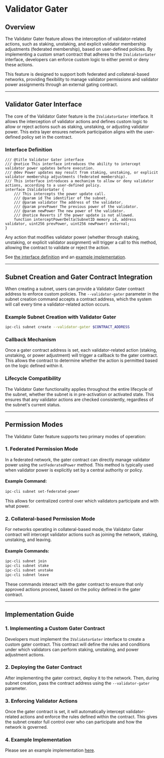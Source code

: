 # Validator Gater

## Overview

The Validator Gater feature allows the interception of validator-related actions, such as staking, unstaking, and explicit validator membership adjustments (federated membership), based on user-defined policies. By implementing a custom smart contract that adheres to the `IValidatorGater` interface, developers can enforce custom logic to either permit or deny these actions.

This feature is designed to support both federated and collateral-based networks, providing flexibility to manage validator permissions and validator power assignments through an external gating contract.

---

## Validator Gater Interface

The core of the Validator Gater feature is the `IValidatorGater` interface. It allows the interception of validator actions and defines custom logic to allow or reject actions such as staking, unstaking, or adjusting validator power. This extra layer ensures network participation aligns with the user-defined policy set in the contract.

### Interface Definition

```solidity
/// @title Validator Gater interface
/// @notice This interface introduces the ability to intercept validator power updates before execution.
/// @dev Power updates may result from staking, unstaking, or explicit validator membership adjustments (federated membership).
/// This interface introduces a mechanism to allow or deny validator actions, according to a user-defined policy.
interface IValidatorGater {
    /// This intercepts the power update call.
    /// @param id The identifier of the subnet.
    /// @param validator The address of the validator.
    /// @param prevPower The previous power of the validator.
    /// @param newPower The new power of the validator.
    /// @notice Reverts if the power update is not allowed.
    function interceptPowerDelta(SubnetID memory id, address validator, uint256 prevPower, uint256 newPower) external;
}
```

Any action that modifies validator power (whether through staking, unstaking, or explicit validator assignment) will trigger a call to this method, allowing the contract to validate or reject the action.

See [the interface definition](../contracts/contracts/interfaces/IValidatorGater.sol) and an [example implementation](contracts/contracts/examples/SubnetValidatorGater.sol).

---

## Subnet Creation and Gater Contract Integration

When creating a subnet, users can provide a Validator Gater contract address to enforce custom policies. The `--validator-gater` parameter in the subnet creation command accepts a contract address, which the system will call every time a validator-related action occurs.

### Example Subnet Creation with Validator Gater

```bash
ipc-cli subnet create --validator-gater $CONTRACT_ADDRESS
```

### Callback Mechanism

Once a gater contract address is set, each validator-related action (staking, unstaking, or power adjustment) will trigger a callback to the gater contract. This allows the contract to determine whether the action is permitted based on the logic defined within it.

### Lifecycle Compatibility

The Validator Gater functionality applies throughout the entire lifecycle of the subnet, whether the subnet is in pre-activation or activated state. This ensures that any validator actions are checked consistently, regardless of the subnet's current status.

---

## Permission Modes

The Validator Gater feature supports two primary modes of operation:

### 1. Federated Permission Mode

In a federated network, the gater contract can directly manage validator power using the `setFederatedPower` method. This method is typically used when validator power is explicitly set by a central authority or policy.

#### Example Command:

```bash
ipc-cli subnet set-federated-power
```

This allows for centralized control over which validators participate and with what power.

### 2. Collateral-based Permission Mode

For networks operating in collateral-based mode, the Validator Gater contract will intercept validator actions such as joining the network, staking, unstaking, and leaving.

#### Example Commands:

```bash
ipc-cli subnet join
ipc-cli subnet stake
ipc-cli subnet unstake
ipc-cli subnet leave
```

These commands interact with the gater contract to ensure that only approved actions proceed, based on the policy defined in the gater contract.

---

## Implementation Guide

### 1. Implementing a Custom Gater Contract

Developers must implement the `IValidatorGater` interface to create a custom gater contract. This contract will define the rules and conditions under which validators can perform staking, unstaking, and power adjustment actions.

### 2. Deploying the Gater Contract

After implementing the gater contract, deploy it to the network. Then, during subnet creation, pass the contract address using the `--validator-gater` parameter.

### 3. Enforcing Validator Actions

Once the gater contract is set, it will automatically intercept validator-related actions and enforce the rules defined within the contract. This gives the subnet creator full control over who can participate and how the network is governed.

### 4. Example Implementation

Please see an example implementation [here]().
